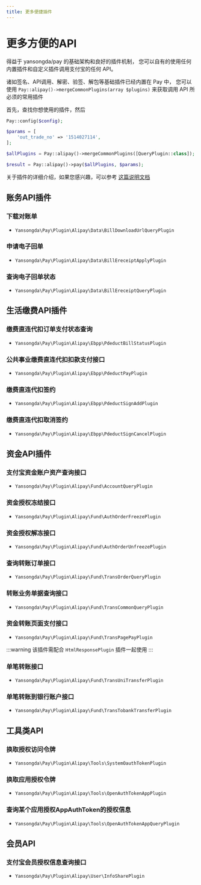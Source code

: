 ```yaml
---
title: 更多便捷插件
---
```


# 更多方便的API

得益于 yansongda/pay 的基础架构和良好的插件机制，
您可以自有的使用任何内置插件和自定义插件调用支付宝的任何 API。

诸如签名、API调用、解密、验签、解包等基础插件已经内置在 Pay 中，
您可以使用 `Pay::alipay()->mergeCommonPlugins(array $plugins)` 来获取调用 API 所必须的常用插件

首先，查找你想使用的插件，然后

```php
Pay::config($config);

$params = [
    'out_trade_no' => '1514027114',
];

$allPlugins = Pay::alipay()->mergeCommonPlugins([QueryPlugin::class]);

$result = Pay::alipay()->pay($allPlugins, $params);
```

关于插件的详细介绍，如果您感兴趣，可以参考 [这篇说明文档](/docs/v3/kernel/plugin.md)

## 账务API插件

### 下载对账单

- `Yansongda\Pay\Plugin\Alipay\Data\BillDownloadUrlQueryPlugin`

### 申请电子回单

- `Yansongda\Pay\Plugin\Alipay\Data\BillEreceiptApplyPlugin`

### 查询电子回单状态

- `Yansongda\Pay\Plugin\Alipay\Data\BillEreceiptQueryPlugin`

## 生活缴费API插件

### 缴费直连代扣订单支付状态查询

- `Yansongda\Pay\Plugin\Alipay\Ebpp\PdeductBillStatusPlugin`

### 公共事业缴费直连代扣扣款支付接口

- `Yansongda\Pay\Plugin\Alipay\Ebpp\PdeductPayPlugin`

### 缴费直连代扣签约

- `Yansongda\Pay\Plugin\Alipay\Ebpp\PdeductSignAddPlugin`

### 缴费直连代扣取消签约

- `Yansongda\Pay\Plugin\Alipay\Ebpp\PdeductSignCancelPlugin`

## 资金API插件

### 支付宝资金账户资产查询接口

- `Yansongda\Pay\Plugin\Alipay\Fund\AccountQueryPlugin`

### 资金授权冻结接口

- `Yansongda\Pay\Plugin\Alipay\Fund\AuthOrderFreezePlugin`

### 资金授权解冻接口

- `Yansongda\Pay\Plugin\Alipay\Fund\AuthOrderUnfreezePlugin`

### 查询转账订单接口

- `Yansongda\Pay\Plugin\Alipay\Fund\TransOrderQueryPlugin`

### 转账业务单据查询接口

- `Yansongda\Pay\Plugin\Alipay\Fund\TransCommonQueryPlugin`

### 资金转账页面支付接口

- `Yansongda\Pay\Plugin\Alipay\Fund\TransPagePayPlugin`

:::warning
该插件需配合 `HtmlResponsePlugin` 插件一起使用
:::

### 单笔转账接口

- `Yansongda\Pay\Plugin\Alipay\Fund\TransUniTransferPlugin`

### 单笔转账到银行账户接口

- `Yansongda\Pay\Plugin\Alipay\Fund\TransTobankTransferPlugin`

## 工具类API

### 换取授权访问令牌

- `Yansongda\Pay\Plugin\Alipay\Tools\SystemOauthTokenPlugin`

### 换取应用授权令牌

- `Yansongda\Pay\Plugin\Alipay\Tools\OpenAuthTokenAppPlugin`

### 查询某个应用授权AppAuthToken的授权信息

- `Yansongda\Pay\Plugin\Alipay\Tools\OpenAuthTokenAppQueryPlugin`

## 会员API

### 支付宝会员授权信息查询接口

- `Yansongda\Pay\Plugin\Alipay\User\InfoSharePlugin`
